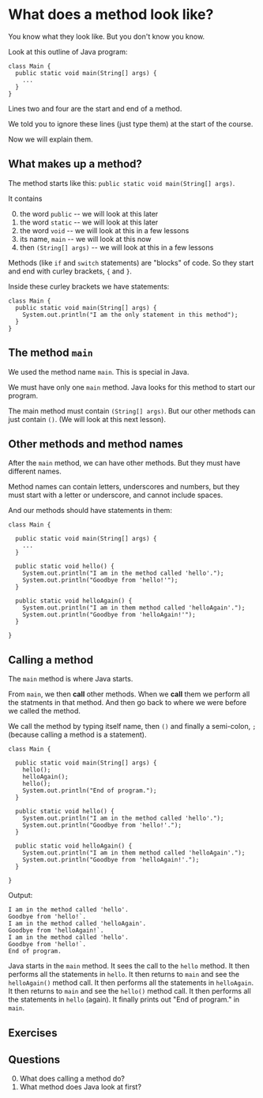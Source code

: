 
# What does a method look like?

You know what they look like. But you don't know you know. 

Look at this outline of Java program:

```
class Main {
  public static void main(String[] args) {
    ...
  }
}
```

Lines two and four are the start and end of a method.

We told you to ignore these lines (just type them) at the start of the course.

Now we will explain them.

## What makes up a method?

The method starts like this: `public static void main(String[] args)`.

It contains

0. the word `public` -- we will look at this later
0. the word `static`  -- we will look at this later
0. the word `void` -- we will look at this in a few lessons
0. its name, `main` -- we will look at this now
0. then `(String[] args)`  -- we will look at this in a few lessons

Methods (like `if` and `switch` statements) are "blocks" of code. So they start and end with curley brackets, `{` and `}`.

Inside these curley brackets we have statements:

```
class Main {
  public static void main(String[] args) {
    System.out.println("I am the only statement in this method");
  }
}
```

## The method `main`

We used the method name `main`. This is special in Java.

We must have only one `main` method. Java looks for this method to start our program.

The main method must contain `(String[] args)`.  But our other methods can just contain `()`. (We will look at this next lesson).

## Other methods and method names

After the `main` method, we can have other methods. But they must have different names.

Method names can contain letters, underscores and numbers, but they must start with a letter or underscore, and cannot include spaces.

And our methods should have statements in them:

```
class Main {
  
  public static void main(String[] args) {
    ...
  }

  public static void hello() {
    System.out.println("I am in the method called 'hello'.");
    System.out.println("Goodbye from 'hello!'");
  }
  
  public static void helloAgain() {
    System.out.println("I am in them method called 'helloAgain'.");
    System.out.println("Goodbye from 'helloAgain!'");
  }
  
}
```

## Calling a method

The `main` method is where Java starts.

From `main`, we then **call** other methods. When we **call** them we perform all the statments in that method. And then go back to where we were before we called the method.

We call the method by typing itself name, then `()` and finally a semi-colon, `;` (because calling a method is a statement).

```
class Main {
  
  public static void main(String[] args) {
    hello();
    helloAgain();
    hello();
    System.out.println("End of program.");
  }

  public static void hello() {
    System.out.println("I am in the method called 'hello'.");
    System.out.println("Goodbye from 'hello!'.");
  }
  
  public static void helloAgain() {
    System.out.println("I am in them method called 'helloAgain'.");
    System.out.println("Goodbye from 'helloAgain!'.");
  }
  
}
```

Output:

```
I am in the method called 'hello'.
Goodbye from 'hello!`.
I am in the method called 'helloAgain'.
Goodbye from 'helloAgain!`.
I am in the method called 'hello'.
Goodbye from 'hello!`.
End of program.
```

Java starts in the `main` method. It sees the call to the `hello` method. It then performs all the statements in `hello`. It then returns to `main` and see the `helloAgain()` method call. It then performs all the statements in `helloAgain`. It then returns to `main` and see the `hello()` method call.  It then performs all the statements in `hello` (again). It finally prints out "End of program." in `main`.

## Exercises

## Questions

0. What does calling a method do?
0. What method does Java look at first?
